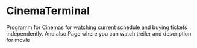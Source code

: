 # CinemaTerminal
Programm for Cinemas for watching current schedule and buying tickets independently. And also Page where you can watch treiler and description for movie
